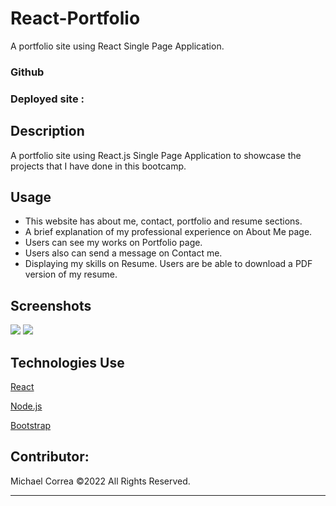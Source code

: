 # React-Portfolio

A portfolio site using React Single Page Application. 

### Github 

### Deployed site : 

## Description
A portfolio site using React.js Single Page Application to showcase the projects that I have done in this bootcamp.


## Usage
- This website has about me, contact, portfolio and resume sections.
- A brief explanation of my professional experience on About Me page.
- Users can see my works on Portfolio page.
- Users also can send a message on Contact me.
- Displaying my skills on Resume. Users are be able to download a PDF version of my resume.


## Screenshots
![](src/assets/img/Portfolio-Desktop.gif)
![](src/assets/img/Portfolio-Mobile.gif)


## Technologies Use
<p><a href="https://reactjs.org/">React</a></p>
<p><a href="https://nodejs.org/">Node.js</a></p>
<p><a href="https://getbootstrap.com/">Bootstrap</a></p>



## Contributor:
Michael Correa ©2022 All Rights Reserved.
- - -